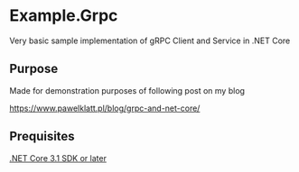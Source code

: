 # Example.Grpc
Very basic sample implementation of gRPC Client and Service in .NET Core

## Purpose
Made for demonstration purposes of following post on my blog

https://www.pawelklatt.pl/blog/grpc-and-net-core/

## Prequisites
[.NET Core 3.1 SDK or later](https://dotnet.microsoft.com/download/dotnet-core/3.1)